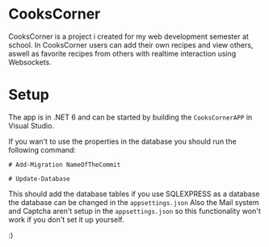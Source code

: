 # CooksCorner
CooksCorner is a project i created for my web development semester at school. In CooksCorner users can add their own recipes and view others, aswell as favorite recipes from others with realtime interaction using Websockets. 
# Setup
The app is in .NET 6 and can be started by building the `CooksCornerAPP` in Visual Studio.

If you wan't to use the properties in the database you should run the following command:

```
# Add-Migration NameOfTheCommit

# Update-Database

```

This should add the database tables if you use SQLEXPRESS as a database the database can be changed in the `appsettings.json`
Also the Mail system and Captcha aren't setup in the `appsettings.json` so this functionality won't work if you don't set it up yourself. 

:) 
